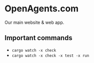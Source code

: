 # OpenAgents.com

Our main website & web app.

## Important commands

- `cargo watch -x check`
- `cargo watch -x check -x test -x run`
